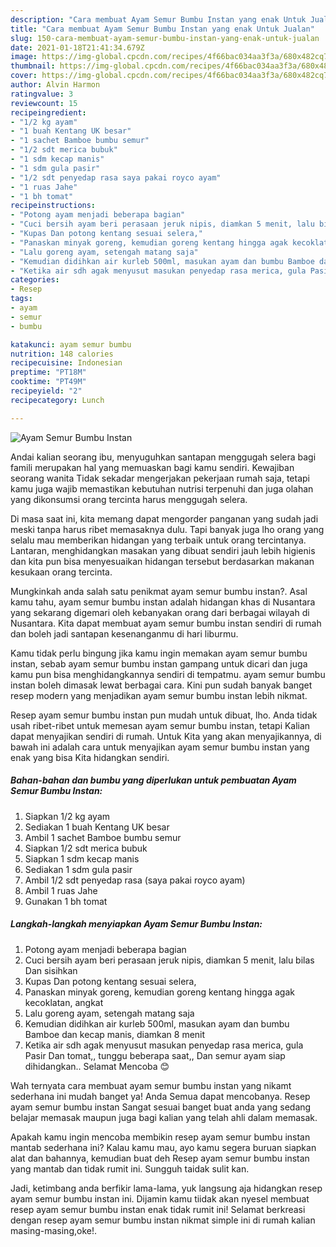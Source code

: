 ```yaml
---
description: "Cara membuat Ayam Semur Bumbu Instan yang enak Untuk Jualan"
title: "Cara membuat Ayam Semur Bumbu Instan yang enak Untuk Jualan"
slug: 150-cara-membuat-ayam-semur-bumbu-instan-yang-enak-untuk-jualan
date: 2021-01-18T21:41:34.679Z
image: https://img-global.cpcdn.com/recipes/4f66bac034aa3f3a/680x482cq70/ayam-semur-bumbu-instan-foto-resep-utama.jpg
thumbnail: https://img-global.cpcdn.com/recipes/4f66bac034aa3f3a/680x482cq70/ayam-semur-bumbu-instan-foto-resep-utama.jpg
cover: https://img-global.cpcdn.com/recipes/4f66bac034aa3f3a/680x482cq70/ayam-semur-bumbu-instan-foto-resep-utama.jpg
author: Alvin Harmon
ratingvalue: 3
reviewcount: 15
recipeingredient:
- "1/2 kg ayam"
- "1 buah Kentang UK besar"
- "1 sachet Bamboe bumbu semur"
- "1/2 sdt merica bubuk"
- "1 sdm kecap manis"
- "1 sdm gula pasir"
- "1/2 sdt penyedap rasa saya pakai royco ayam"
- "1 ruas Jahe"
- "1 bh tomat"
recipeinstructions:
- "Potong ayam menjadi beberapa bagian"
- "Cuci bersih ayam beri perasaan jeruk nipis, diamkan 5 menit, lalu bilas Dan sisihkan"
- "Kupas Dan potong kentang sesuai selera,"
- "Panaskan minyak goreng, kemudian goreng kentang hingga agak kecoklatan, angkat"
- "Lalu goreng ayam, setengah matang saja"
- "Kemudian didihkan air kurleb 500ml, masukan ayam dan bumbu Bamboe dan kecap manis, diamkan 8 menit"
- "Ketika air sdh agak menyusut masukan penyedap rasa merica, gula Pasir Dan tomat,, tunggu beberapa saat,, Dan semur ayam siap dihidangkan.. Selamat Mencoba 😊"
categories:
- Resep
tags:
- ayam
- semur
- bumbu

katakunci: ayam semur bumbu 
nutrition: 148 calories
recipecuisine: Indonesian
preptime: "PT18M"
cooktime: "PT49M"
recipeyield: "2"
recipecategory: Lunch

---
```



![Ayam Semur Bumbu Instan](https://img-global.cpcdn.com/recipes/4f66bac034aa3f3a/680x482cq70/ayam-semur-bumbu-instan-foto-resep-utama.jpg)

Andai kalian seorang ibu, menyuguhkan santapan menggugah selera bagi famili merupakan hal yang memuaskan bagi kamu sendiri. Kewajiban seorang  wanita Tidak sekadar mengerjakan pekerjaan rumah saja, tetapi kamu juga wajib memastikan kebutuhan nutrisi terpenuhi dan juga olahan yang dikonsumsi orang tercinta harus menggugah selera.

Di masa  saat ini, kita memang dapat mengorder panganan yang sudah jadi meski tanpa harus ribet memasaknya dulu. Tapi banyak juga lho orang yang selalu mau memberikan hidangan yang terbaik untuk orang tercintanya. Lantaran, menghidangkan masakan yang dibuat sendiri jauh lebih higienis dan kita pun bisa menyesuaikan hidangan tersebut berdasarkan makanan kesukaan orang tercinta. 



Mungkinkah anda salah satu penikmat ayam semur bumbu instan?. Asal kamu tahu, ayam semur bumbu instan adalah hidangan khas di Nusantara yang sekarang digemari oleh kebanyakan orang dari berbagai wilayah di Nusantara. Kita dapat membuat ayam semur bumbu instan sendiri di rumah dan boleh jadi santapan kesenanganmu di hari liburmu.

Kamu tidak perlu bingung jika kamu ingin memakan ayam semur bumbu instan, sebab ayam semur bumbu instan gampang untuk dicari dan juga kamu pun bisa menghidangkannya sendiri di tempatmu. ayam semur bumbu instan boleh dimasak lewat berbagai cara. Kini pun sudah banyak banget resep modern yang menjadikan ayam semur bumbu instan lebih nikmat.

Resep ayam semur bumbu instan pun mudah untuk dibuat, lho. Anda tidak usah ribet-ribet untuk memesan ayam semur bumbu instan, tetapi Kalian dapat menyajikan sendiri di rumah. Untuk Kita yang akan menyajikannya, di bawah ini adalah cara untuk menyajikan ayam semur bumbu instan yang enak yang bisa Kita hidangkan sendiri.

<!--inarticleads1-->

##### Bahan-bahan dan bumbu yang diperlukan untuk pembuatan Ayam Semur Bumbu Instan:

1. Siapkan 1/2 kg ayam
1. Sediakan 1 buah Kentang UK besar
1. Ambil 1 sachet Bamboe bumbu semur
1. Siapkan 1/2 sdt merica bubuk
1. Siapkan 1 sdm kecap manis
1. Sediakan 1 sdm gula pasir
1. Ambil 1/2 sdt penyedap rasa (saya pakai royco ayam)
1. Ambil 1 ruas Jahe
1. Gunakan 1 bh tomat




<!--inarticleads2-->

##### Langkah-langkah menyiapkan Ayam Semur Bumbu Instan:

1. Potong ayam menjadi beberapa bagian
1. Cuci bersih ayam beri perasaan jeruk nipis, diamkan 5 menit, lalu bilas Dan sisihkan
1. Kupas Dan potong kentang sesuai selera,
1. Panaskan minyak goreng, kemudian goreng kentang hingga agak kecoklatan, angkat
1. Lalu goreng ayam, setengah matang saja
1. Kemudian didihkan air kurleb 500ml, masukan ayam dan bumbu Bamboe dan kecap manis, diamkan 8 menit
1. Ketika air sdh agak menyusut masukan penyedap rasa merica, gula Pasir Dan tomat,, tunggu beberapa saat,, Dan semur ayam siap dihidangkan.. Selamat Mencoba 😊




Wah ternyata cara membuat ayam semur bumbu instan yang nikamt sederhana ini mudah banget ya! Anda Semua dapat mencobanya. Resep ayam semur bumbu instan Sangat sesuai banget buat anda yang sedang belajar memasak maupun juga bagi kalian yang telah ahli dalam memasak.

Apakah kamu ingin mencoba membikin resep ayam semur bumbu instan mantab sederhana ini? Kalau kamu mau, ayo kamu segera buruan siapkan alat dan bahannya, kemudian buat deh Resep ayam semur bumbu instan yang mantab dan tidak rumit ini. Sungguh taidak sulit kan. 

Jadi, ketimbang anda berfikir lama-lama, yuk langsung aja hidangkan resep ayam semur bumbu instan ini. Dijamin kamu tiidak akan nyesel membuat resep ayam semur bumbu instan enak tidak rumit ini! Selamat berkreasi dengan resep ayam semur bumbu instan nikmat simple ini di rumah kalian masing-masing,oke!.

